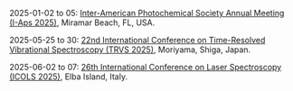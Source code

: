2025-01-02 to 05: [Inter-American Photochemical Society Annual Meeting (I-Aps 2025)](https://i-aps.org/meeting-registration/ "Explores photochemical processes, covering photoinduced reactions, spectroscopy, and excited-state dynamics. Topics include photovoltaics, photocatalysis, and applications in environmental and biological systems, emphasizing experimental and theoretical studies."), Miramar Beach, FL, USA.

2025-05-25 to 30: [22nd International Conference on Time-Resolved Vibrational Spectroscopy (TRVS 2025)](https://trvs2025.jp/ "TRVS 2025 explores time-resolved vibrational spectroscopy, focusing on ultrafast molecular dynamics and chemical kinetics. Topics include Raman scattering, infrared spectroscopy, and applications in photochemistry and biophysics, emphasizing experimental techniques for probing molecular vibrations."), Moriyama, Shiga, Japan.

2025-06-02 to 07: [26th International Conference on Laser Spectroscopy (ICOLS 2025)](https://icols2025.it "ICOLS 2025 focuses on laser spectroscopy, covering precision measurements, plasma diagnostics, and laser-material interactions. Topics include atomic clocks, laser-induced breakdown spectroscopy, and applications in fusion and astrophysics, emphasizing advanced spectroscopic techniques."), Elba Island, Italy.


